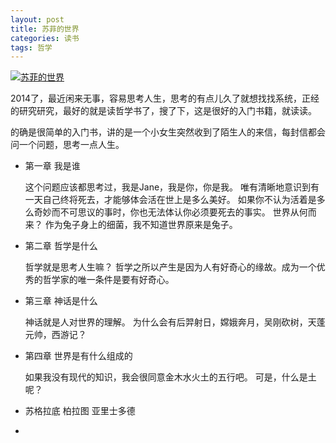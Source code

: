```yaml
---
layout: post
title: 苏菲的世界
categories: 读书
tags: 哲学
---
```


[![苏菲的世界](http://img3.douban.com/lpic/s2153661.jpg)](http://book.douban.com/subject/1045818/)



2014了，最近闲来无事，容易思考人生，思考的有点儿久了就想找找系统，正经的研究研究，最好的就是读哲学书了，搜了下，这是很好的入门书籍，就读读。

的确是很简单的入门书，讲的是一个小女生突然收到了陌生人的来信，每封信都会问一个问题，思考一点人生。

- 第一章 我是谁

    这个问题应该都思考过，我是Jane，我是你，你是我。
    唯有清晰地意识到有一天自己终将死去，才能够体会活在世上是多么美好。
    如果你不认为活着是多么奇妙而不可思议的事时，你也无法体认你必须要死去的事实。
    世界从何而来？
    作为兔子身上的细菌，我不知道世界原来是兔子。
    
    
- 第二章 哲学是什么

    哲学就是思考人生嘛？
    哲学之所以产生是因为人有好奇心的缘故。成为一个优秀的哲学家的唯一条件是要有好奇心。

- 第三章 神话是什么

    神话就是人对世界的理解。
    为什么会有后羿射日，嫦娥奔月，吴刚砍树，天蓬元帅，西游记？

- 第四章 世界是有什么组成的

    如果我没有现代的知识，我会很同意金木水火土的五行吧。
    可是，什么是土呢？
    
- 苏格拉底 柏拉图 亚里士多德
- 
